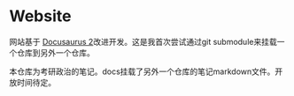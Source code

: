 # Website

网站基于 [Docusaurus 2](https://docusaurus.io/)改进开发。这是我首次尝试通过git submodule来挂载一个仓库到另外一个仓库。

本仓库为考研政治的笔记。docs挂载了另外一个仓库的笔记markdown文件。开放时间待定。